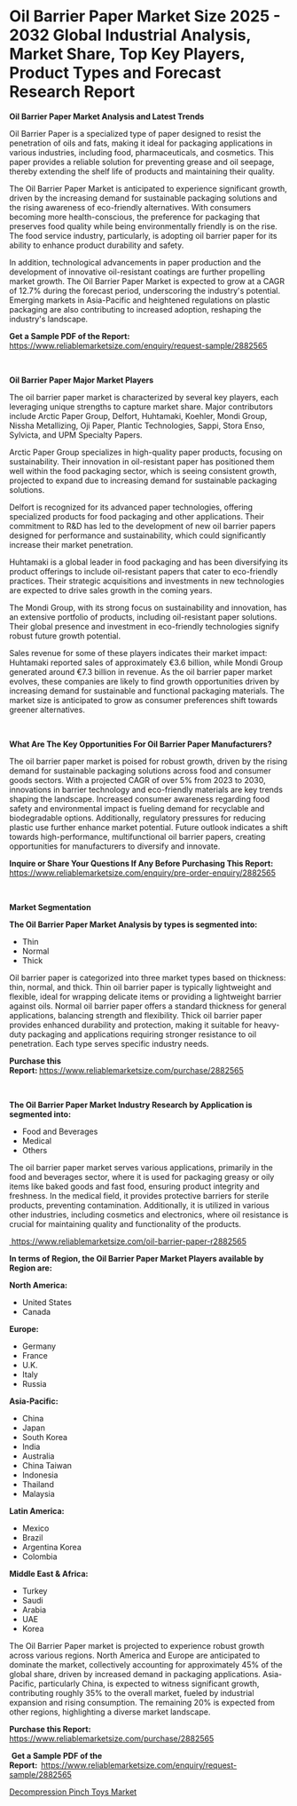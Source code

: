 <p><h1>Oil Barrier Paper Market Size 2025 - 2032 Global Industrial Analysis, Market Share, Top Key Players, Product Types and Forecast Research Report</h1></p><p><strong>Oil Barrier Paper Market Analysis and Latest Trends</strong></p>
<p><p>Oil Barrier Paper is a specialized type of paper designed to resist the penetration of oils and fats, making it ideal for packaging applications in various industries, including food, pharmaceuticals, and cosmetics. This paper provides a reliable solution for preventing grease and oil seepage, thereby extending the shelf life of products and maintaining their quality.</p><p>The Oil Barrier Paper Market is anticipated to experience significant growth, driven by the increasing demand for sustainable packaging solutions and the rising awareness of eco-friendly alternatives. With consumers becoming more health-conscious, the preference for packaging that preserves food quality while being environmentally friendly is on the rise. The food service industry, particularly, is adopting oil barrier paper for its ability to enhance product durability and safety.</p><p>In addition, technological advancements in paper production and the development of innovative oil-resistant coatings are further propelling market growth. The Oil Barrier Paper Market is expected to grow at a CAGR of 12.7% during the forecast period, underscoring the industry's potential. Emerging markets in Asia-Pacific and heightened regulations on plastic packaging are also contributing to increased adoption, reshaping the industry's landscape.</p></p>
<p><strong>Get a Sample PDF of the Report:&nbsp;</strong> <a href="https://www.reliablemarketsize.com/enquiry/request-sample/2882565?utm_campaign=1103&utm_medium=2&utm_source=Github&utm_content=ia&utm_term=13032025&utm_id=oil-barrier-paper">https://www.reliablemarketsize.com/enquiry/request-sample/2882565</a></p>
<p>&nbsp;</p>
<p><strong>Oil Barrier Paper Major Market Players</strong></p>
<p><p>The oil barrier paper market is characterized by several key players, each leveraging unique strengths to capture market share. Major contributors include Arctic Paper Group, Delfort, Huhtamaki, Koehler, Mondi Group, Nissha Metallizing, Oji Paper, Plantic Technologies, Sappi, Stora Enso, Sylvicta, and UPM Specialty Papers.</p><p>Arctic Paper Group specializes in high-quality paper products, focusing on sustainability. Their innovation in oil-resistant paper has positioned them well within the food packaging sector, which is seeing consistent growth, projected to expand due to increasing demand for sustainable packaging solutions.</p><p>Delfort is recognized for its advanced paper technologies, offering specialized products for food packaging and other applications. Their commitment to R&D has led to the development of new oil barrier papers designed for performance and sustainability, which could significantly increase their market penetration.</p><p>Huhtamaki is a global leader in food packaging and has been diversifying its product offerings to include oil-resistant papers that cater to eco-friendly practices. Their strategic acquisitions and investments in new technologies are expected to drive sales growth in the coming years.</p><p>The Mondi Group, with its strong focus on sustainability and innovation, has an extensive portfolio of products, including oil-resistant paper solutions. Their global presence and investment in eco-friendly technologies signify robust future growth potential.</p><p>Sales revenue for some of these players indicates their market impact: Huhtamaki reported sales of approximately €3.6 billion, while Mondi Group generated around €7.3 billion in revenue. As the oil barrier paper market evolves, these companies are likely to find growth opportunities driven by increasing demand for sustainable and functional packaging materials. The market size is anticipated to grow as consumer preferences shift towards greener alternatives.</p></p>
<p>&nbsp;</p>
<p><strong>What Are The Key Opportunities For Oil Barrier Paper Manufacturers?</strong></p>
<p><p>The oil barrier paper market is poised for robust growth, driven by the rising demand for sustainable packaging solutions across food and consumer goods sectors. With a projected CAGR of over 5% from 2023 to 2030, innovations in barrier technology and eco-friendly materials are key trends shaping the landscape. Increased consumer awareness regarding food safety and environmental impact is fueling demand for recyclable and biodegradable options. Additionally, regulatory pressures for reducing plastic use further enhance market potential. Future outlook indicates a shift towards high-performance, multifunctional oil barrier papers, creating opportunities for manufacturers to diversify and innovate.</p></p>
<p><strong>Inquire or Share Your Questions If Any Before Purchasing This Report:</strong> <a href="https://www.reliablemarketsize.com/enquiry/pre-order-enquiry/2882565?utm_campaign=1103&utm_medium=2&utm_source=Github&utm_content=ia&utm_term=13032025&utm_id=oil-barrier-paper">https://www.reliablemarketsize.com/enquiry/pre-order-enquiry/2882565</a></p>
<p>&nbsp;</p>
<p><strong>Market Segmentation</strong></p>
<p><strong>The Oil Barrier Paper Market Analysis by types is segmented into:</strong></p>
<p><ul><li>Thin</li><li>Normal</li><li>Thick</li></ul></p>
<p><p>Oil barrier paper is categorized into three market types based on thickness: thin, normal, and thick. Thin oil barrier paper is typically lightweight and flexible, ideal for wrapping delicate items or providing a lightweight barrier against oils. Normal oil barrier paper offers a standard thickness for general applications, balancing strength and flexibility. Thick oil barrier paper provides enhanced durability and protection, making it suitable for heavy-duty packaging and applications requiring stronger resistance to oil penetration. Each type serves specific industry needs.</p></p>
<p><strong>Purchase this Report:&nbsp;</strong><a href="https://www.reliablemarketsize.com/purchase/2882565?utm_campaign=1103&utm_medium=2&utm_source=Github&utm_content=ia&utm_term=13032025&utm_id=oil-barrier-paper">https://www.reliablemarketsize.com/purchase/2882565</a></p>
<p>&nbsp;</p>
<p><strong>The Oil Barrier Paper Market Industry Research by Application is segmented into:</strong></p>
<p><ul><li>Food and Beverages</li><li>Medical</li><li>Others</li></ul></p>
<p><p>The oil barrier paper market serves various applications, primarily in the food and beverages sector, where it is used for packaging greasy or oily items like baked goods and fast food, ensuring product integrity and freshness. In the medical field, it provides protective barriers for sterile products, preventing contamination. Additionally, it is utilized in various other industries, including cosmetics and electronics, where oil resistance is crucial for maintaining quality and functionality of the products.</p></p>
<p><a href="https://www.reliablemarketsize.com/oil-barrier-paper-r2882565?utm_campaign=1103&utm_medium=2&utm_source=Github&utm_content=ia&utm_term=13032025&utm_id=oil-barrier-paper">&nbsp;https://www.reliablemarketsize.com/oil-barrier-paper-r2882565</a></p>
<p><strong>In terms of Region, the Oil Barrier Paper Market Players available by Region are:</strong></p>
<p>
    <p> <strong> North America: </strong>
        <ul>
            <li>United States</li>
            <li>Canada</li>
        </ul>
        </p> 
    <p> <strong> Europe: </strong>
        <ul>
            <li>Germany</li>
            <li>France</li>
            <li>U.K.</li>
            <li>Italy</li>
            <li>Russia</li>
        </ul>
        </p> 
    <p> <strong> Asia-Pacific: </strong>
        <ul>
            <li>China</li>
            <li>Japan</li>
            <li>South Korea</li>
            <li>India</li>
            <li>Australia</li>
            <li>China Taiwan</li>
            <li>Indonesia</li>
            <li>Thailand</li>
            <li>Malaysia</li>
        </ul>
        </p> 
    <p> <strong> Latin America: </strong>
        <ul>
            <li>Mexico</li>
            <li>Brazil</li>
            <li>Argentina Korea</li>
            <li>Colombia</li>
        </ul>
        </p> 
    <p> <strong> Middle East & Africa: </strong>
        <ul>
            <li>Turkey</li>
            <li>Saudi</li>
            <li>Arabia</li>
            <li>UAE</li>
            <li>Korea</li>
        </ul>
    </p>
    </p>
<p><p>The Oil Barrier Paper market is projected to experience robust growth across various regions. North America and Europe are anticipated to dominate the market, collectively accounting for approximately 45% of the global share, driven by increased demand in packaging applications. Asia-Pacific, particularly China, is expected to witness significant growth, contributing roughly 35% to the overall market, fueled by industrial expansion and rising consumption. The remaining 20% is expected from other regions, highlighting a diverse market landscape.</p></p>
<p><strong>Purchase this Report: </strong><a href="https://www.reliablemarketsize.com/purchase/2882565?utm_campaign=1103&utm_medium=2&utm_source=Github&utm_content=ia&utm_term=13032025&utm_id=oil-barrier-paper">https://www.reliablemarketsize.com/purchase/2882565</a></p>
<p>&nbsp;<strong>Get a Sample PDF of the Report:&nbsp;&nbsp;</strong><a href="https://www.reliablemarketsize.com/enquiry/request-sample/2882565?utm_campaign=1103&utm_medium=2&utm_source=Github&utm_content=ia&utm_term=13032025&utm_id=oil-barrier-paper">https://www.reliablemarketsize.com/enquiry/request-sample/2882565</a></p>
<p><strong></strong></p>
<p><p><a href="https://github.com/gdfhhhj/Market-Research-Report-List-7/blob/main/decompression-pinch-toys-market.md?utm_campaign=1103&utm_medium=2&utm_source=Github&utm_content=ia&utm_term=13032025&utm_id=oil-barrier-paper">Decompression Pinch Toys Market</a></p></p>